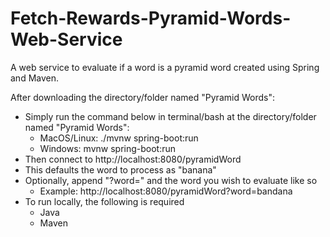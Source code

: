 # Fetch-Rewards-Pyramid-Words-Web-Service
A web service to evaluate if a word is a pyramid word created using Spring and Maven.

After downloading the directory/folder named "Pyramid Words":
- Simply run the command below in terminal/bash at the directory/folder named "Pyramid Words":
  - MacOS/Linux: ./mvnw spring-boot:run 
  - Windows: mvnw spring-boot:run 
- Then connect to http://localhost:8080/pyramidWord
- This defaults the word to process as "banana"
- Optionally, append "?word=" and the word you wish to evaluate like so
  - Example: http://localhost:8080/pyramidWord?word=bandana
- To run locally, the following is required
  - Java
  - Maven
